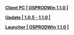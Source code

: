 **[Client PC | OSPRODWin 1.1.0 |  ](https://autopatchos.starrails.com/client/download/20230527111343_8wBHfb9dmez1XooM/StarRail_1.1.0.zip)**

**[Update | 1.0.5 - 1.1.0 | ](https://autopatchos.starrails.com/client/hkrpg_global/35/game_1.0.5_1.1.0_hdiff_9czqxj0PVA6wltFp.zip)**

**[Launcher | OSPRODWin 1.1.0 |  ](https://download-porter.hoyoverse.com/download-porter/2023/06/05/official_os_1_1_hoyoverse_PC_20230522155839.exe)**
